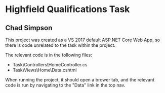 # Highfield Qualifications Task
## Chad Simpson

This project was created as a VS 2017 default ASP.NET Core Web App, so there is code unrelated to the task within the project. 

The relevant code is in the following files:
  * Task\Controllers\HomeController.cs
  * Task\Views\Home\Data.cshtml

When running the project, it should open a brower tab, and the relevant code is run by navigating to the "Data" link in the top nav. 
